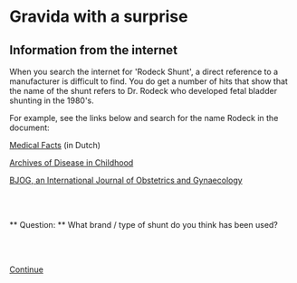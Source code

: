 # Gravida with a surprise

## Information from the internet

When you search the internet for 'Rodeck Shunt', a direct reference to a manufacturer is difficult to find.
You do get a number of hits that show that the name of the shunt refers to Dr. Rodeck who developed fetal bladder shunting in the 1980's.<br>

For example, see the links below and search for the name Rodeck in the document:

[Medical Facts](https://www.medicalfacts.nl/2008/05/27/foetale-therapie/) (in Dutch)

[Archives of Disease in Childhood](https://www.ncbi.nlm.nih.gov/pmc/articles/PMC2675321/)

[BJOG, an International Journal of Obstetrics and Gynaecology](http://onlinelibrary.wiley.com/doi/10.1111/j.1471-0528.2008.02021.x/full)

<br>
<br>

** Question: ** What brand / type of shunt do you think has been used?

<br>
<br>

[Continue](case_part5.md)